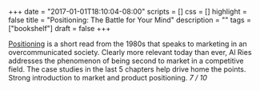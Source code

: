 +++
date = "2017-01-01T18:10:04-08:00"
scripts = []
css = []
highlight = false
title = "Positioning: The Battle for Your Mind"
description = ""
tags = ["bookshelf"]
draft = false
+++

[Positioning](https://www.amazon.com/Positioning-Battle-Your-Al-Ries/dp/0071373586) is a short read from the 1980s that speaks to marketing in an overcommunicated society. Clearly more relevant today than ever, Al Ries addresses the phenomenon of being second to market in a competitive field. The case studies in the last 5 chapters help drive home the points. Strong introduction to market and product positioning. *7 / 10*
